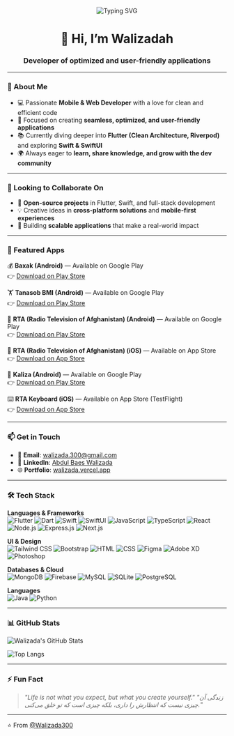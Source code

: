 <p align="center">
  <img src="https://readme-typing-svg.demolab.com?font=Fira+Code&duration=4000&pause=1000&center=true&vCenter=true&width=435&lines=Hi+%F0%9F%91%8B+I'm+Walizadah!;Mobile+%26+Full-stack+Developer;Flutter+is+my+superpower!;Now+learning+Swift+%26+SwiftUI" alt="Typing SVG" />
</p>

<h1 align="center">👋 Hi, I’m Walizadah</h1>
<h3 align="center">Developer of optimized and user-friendly applications</h3>

---

### 👀 About Me

- 💻 Passionate **Mobile & Web Developer** with a love for clean and efficient code  
- 🎯 Focused on creating **seamless, optimized, and user-friendly applications**  
- 📚 Currently diving deeper into **Flutter (Clean Architecture, Riverpod)** and exploring **Swift & SwiftUI**  
- 🌍 Always eager to **learn, share knowledge, and grow with the dev community**  

---

### 💞️ Looking to Collaborate On

- 🚀 **Open-source projects** in Flutter, Swift, and full-stack development  
- 💡 Creative ideas in **cross-platform solutions** and **mobile-first experiences**  
- 🤝 Building **scalable applications** that make a real-world impact  

---

### 📱 Featured Apps

💰 **Baxak (Android)** — Available on Google Play  
👉 [Download on Play Store](https://play.google.com/store/apps/details?id=com.walizada.baxak)

🏋️ **Tanasob BMI (Android)** — Available on Google Play  
👉 [Download on Play Store](https://play.google.com/store/apps/details?id=com.walizada.tanasob_bmi)

📰 **RTA (Radio Television of Afghanistan) (Android)** — Available on Google Play  
👉 [Download on Play Store](https://play.google.com/store/apps/details?id=com.rta.media)

📰 **RTA (Radio Television of Afghanistan) (iOS)** — Available on App Store  
👉 [Download on App Store](https://apps.apple.com/af/app/rta-%D9%85%D9%84%DB%8C/id6744917508)

📆 **Kaliza (Android)** — Available on Google Play  
👉 [Download on Play Store](https://play.google.com/store/apps/details?id=com.rta.kaliza)

⌨️ **RTA Keyboard (iOS)** — Available on App Store (TestFlight)  
👉 [Download on App Store](https://testflight.apple.com/join/fHFa4fmX)

---

### 📫 Get in Touch

- 📧 **Email**: walizada.300@gmail.com  
- 💼 **LinkedIn**: [Abdul Baes Walizada](https://www.linkedin.com/in/abdulbaeswalizadah/)  
- 🌐 **Portfolio**: [walizada.vercel.app](http://walizada.vercel.app/)

---

### 🛠️ Tech Stack

**Languages & Frameworks**  
![Flutter](https://img.shields.io/badge/Flutter-02569B?style=flat-square&logo=flutter&logoColor=white)
![Dart](https://img.shields.io/badge/Dart-0175C2?style=flat-square&logo=dart&logoColor=white)
![Swift](https://img.shields.io/badge/Swift-FA7343?style=flat-square&logo=swift&logoColor=white)
![SwiftUI](https://img.shields.io/badge/SwiftUI-4497DF?style=flat-square&logo=swift&logoColor=white)
![JavaScript](https://img.shields.io/badge/JavaScript-F7DF1E?style=flat-square&logo=javascript&logoColor=black)
![TypeScript](https://img.shields.io/badge/TypeScript-3178C6?style=flat-square&logo=typescript&logoColor=white)
![React](https://img.shields.io/badge/React-20232A?style=flat-square&logo=react)
![Node.js](https://img.shields.io/badge/Node.js-339933?style=flat-square&logo=node.js&logoColor=white)
![Express.js](https://img.shields.io/badge/Express.js-000000?style=flat-square&logo=express&logoColor=white)
![Next.js](https://img.shields.io/badge/Next.js-000000?style=flat-square&logo=next.js)

**UI & Design**  
![Tailwind CSS](https://img.shields.io/badge/Tailwind_CSS-38B2AC?style=flat-square&logo=tailwind-css&logoColor=white)
![Bootstrap](https://img.shields.io/badge/Bootstrap-563D7C?style=flat-square&logo=bootstrap&logoColor=white)
![HTML](https://img.shields.io/badge/HTML5-E34F26?style=flat-square&logo=html5&logoColor=white)
![CSS](https://img.shields.io/badge/CSS3-1572B6?style=flat-square&logo=css3)
![Figma](https://img.shields.io/badge/Figma-F24E1E?style=flat-square&logo=figma&logoColor=white)
![Adobe XD](https://img.shields.io/badge/AdobeXD-FF61F6?style=flat-square&logo=adobe-xd)
![Photoshop](https://img.shields.io/badge/Photoshop-31A8FF?style=flat-square&logo=adobe-photoshop&logoColor=white)

**Databases & Cloud**  
![MongoDB](https://img.shields.io/badge/MongoDB-4EA94B?style=flat-square&logo=mongodb&logoColor=white)
![Firebase](https://img.shields.io/badge/Firebase-FFCA28?style=flat-square&logo=firebase&logoColor=black)
![MySQL](https://img.shields.io/badge/MySQL-4479A1?style=flat-square&logo=mysql)
![SQLite](https://img.shields.io/badge/SQLite-003B57?style=flat-square&logo=sqlite)
![PostgreSQL](https://img.shields.io/badge/PostgreSQL-336791?style=flat-square&logo=postgresql)

**Languages**  
![Java](https://img.shields.io/badge/Java-ED8B00?style=flat-square&logo=java&logoColor=white)
![Python](https://img.shields.io/badge/Python-3776AB?style=flat-square&logo=python&logoColor=white)

---

### 📊 GitHub Stats

![Walizada's GitHub Stats](https://github-readme-stats.vercel.app/api?username=Walizada300&show_icons=true&theme=tokyonight)

![Top Langs](https://github-readme-stats.vercel.app/api/top-langs/?username=Walizada300&layout=compact&theme=tokyonight)

---

### ⚡ Fun Fact

> *"Life is not what you expect, but what you create yourself."*
> *"زندگی آن چیزی نیست که انتظارش را داری، بلکه چیزی است که تو خلق می‌کنی."*

---

⭐️ From [@Walizada300](https://github.com/Walizada300)

